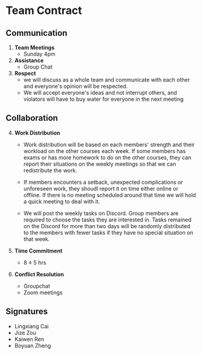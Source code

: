 # Team Contract

## Communication

1. **Team Meetings**
    - Sunday 4pm
2. **Assistance** 
    - Group Chat
3. **Respect** 
    - we will discuss as a whole team and communicate with each other and everyone's opinion will be respected.
    - We will accept everyone's ideas and not interrupt others, and violators will have to buy water for everyone in the next meeting

## Collaboration

4. **Work Distribution** 
    - Work distribution will be based on each members' strength and their workload on the other courses each week. If some members has exams or has more homework to do on the other courses, they can report their situations on the weekly meetings so that we can redistribute the work. 
     
     - If members encounters a setback, unexpected complications or unforeseen work, they shoudl report it on time either online or offline. If there is no meeting scheduled around that time we will hold a quick meeting to deal with it. 
     
     - We will post the weekly tasks on Discord. Group members are required to choose the tasks they are interested in. Tasks remained on the Discord for more than two days will be randomly distributed to the members with fewer tasks if they have no special situation on that week. 


5. **Time Commitment** 
    - 8 ± 5 hrs

6. **Conflict Resolution** 
    - Groupchat
    - Zoom meetings

## Signatures

- Lingxiang Cai
- Jize Zou
- Kaiwen Ren
- Boyuan Zheng
